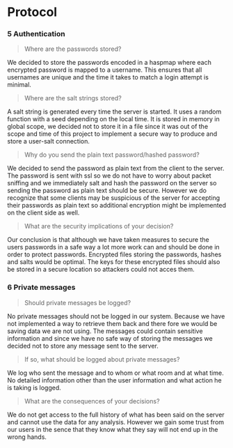 Protocol
========

### 5 Authentication
>Where are the passwords stored? 

We decided to store the passwords encoded in a haspmap where each encrypted password is mapped to a username. This ensures that all usernames are unique and the time it takes to match a login attempt is minimal.

>Where are the salt strings stored?

A salt string is generated every time the server is started. It uses a random function with a seed depending on the local time. It is stored in memory in global scope, we decided not to store it in a file since it was out of the scope and time of this project to implement a secure way to produce and store a user-salt connection.

>Why do you send the plain text password/hashed password? 

We decided to send the password as plain text from the client to the server. The password is sent with ssl so we do not have to worry about packet sniffing and we immediately salt and hash the password on the server so sending the password as plain text should be secure. However we do recognize that some clients may be suspicious of the server for accepting their passwords as plain text so additional encryption might be implemented on the client side as well.

>What are the security implications of your decision?

Our conclusion is that although we have taken measures to secure the users passwords in a safe way a lot more work can and should be done in order to protect passwords. Encrypted files storing the passwords, hashes and salts would be optimal. The keys for these encrypted files should also be stored in a secure location so attackers could not acces them.

### 6 Private messages
>Should private messages be logged? 

No private messages should not be logged in our system. Because we have not implemented a way to retrieve them back and there fore we would be saving data we are not using. The messages could contain sensitive information and since we have no safe way of storing the messages we decided not to store any message sent to the server.

>If so, what should be logged about private messages? 

We log who sent the message and to whom or what room and at what time. No detailed information other than the user information and what action he is taking is logged.

>What are the consequences of your decisions?

We do not get access to the full history of what has been said on the server and cannot use the data for any analysis. However we gain some trust from our users in the sence that they know what they say will not end up in the wrong hands.

